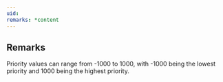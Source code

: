 ```yaml
---
uid: 
remarks: *content
---
```

## Remarks  
 Priority values can range from -1000 to 1000, with -1000 being the lowest priority and 1000 being the highest              priority.